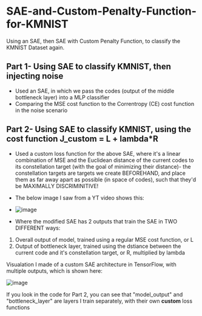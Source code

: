 # SAE-and-Custom-Penalty-Function-for-KMNIST
Using an SAE, then SAE with Custom Penalty Function, to classify the KMNIST Dataset again.

## Part 1- Using SAE to classify KMNIST, then injecting noise
* Used an SAE, in which we pass the codes (output of the middle bottleneck layer) into a MLP classifier
* Comparing the MSE cost function to the Correntropy (CE) cost function in the noise scenario

## Part 2- Using SAE to classify KMNIST, using the cost function J_custom = L + lambda*R
* Used a custom loss function for the above SAE, where it's a linear combination of MSE and the Euclidean distance of the current codes to its constellation target (with the goal of minimizing their distance)- the constellation targets are targets we create BEFOREHAND, and place them as far away apart as possible (in space of codes), such that they'd be MAXIMALLY DISCRIMINITIVE!

* The below image I saw from a YT video shows this:

* ![image](https://github.com/Zain3/SAE-and-Custom-Penalty-Function-for-KMNIST/assets/70613917/0ea3a6f5-7578-44eb-b10d-6d90a98093c8)

* Where the modified SAE has 2 outputs that train the SAE in TWO DIFFERENT ways:
1. Overall output of model, trained using a regular MSE cost function, or L
2. Output of bottleneck layer, trained using the dstiance between the current code and it's constellation target, or R, multiplied by lambda

Visualation I made of a custom SAE architecture in TensorFlow, with multiple outputs, which is shown here:

![image](https://github.com/Zain3/SAE-and-Custom-Penalty-Function-for-KMNIST/assets/70613917/57eebff6-aa48-4926-bad5-3af15607c25f)

If you look in the code for Part 2, you can see that "model_output" and "bottleneck_layer" are layers I train separately, with their own **custom** loss functions



